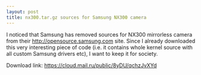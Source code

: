 ```yaml
---
layout: post
title: nx300.tar.gz sources for Samsung NX300 camera
---
```


I noticed that Samsung has removed sources for NX300 mirrorless camera from their http://opensource.samsung.com site. 
Since I already downloaded this very interesting piece of code (i.e. it contains whole kernel source with all 
custom Samsung drivers etc), I want to keep it for society.

Download link: https://cloud.mail.ru/public/8yDU/qchzJvXYd
